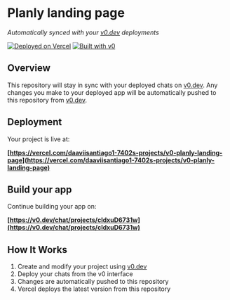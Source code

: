 # Planly landing page

*Automatically synced with your [v0.dev](https://v0.dev) deployments*

[![Deployed on Vercel](https://img.shields.io/badge/Deployed%20on-Vercel-black?style=for-the-badge&logo=vercel)](https://vercel.com/daaviisantiago1-7402s-projects/v0-planly-landing-page)
[![Built with v0](https://img.shields.io/badge/Built%20with-v0.dev-black?style=for-the-badge)](https://v0.dev/chat/projects/cldxuD6731w)

## Overview

This repository will stay in sync with your deployed chats on [v0.dev](https://v0.dev).
Any changes you make to your deployed app will be automatically pushed to this repository from [v0.dev](https://v0.dev).

## Deployment

Your project is live at:

**[https://vercel.com/daaviisantiago1-7402s-projects/v0-planly-landing-page](https://vercel.com/daaviisantiago1-7402s-projects/v0-planly-landing-page)**

## Build your app

Continue building your app on:

**[https://v0.dev/chat/projects/cldxuD6731w](https://v0.dev/chat/projects/cldxuD6731w)**

## How It Works

1. Create and modify your project using [v0.dev](https://v0.dev)
2. Deploy your chats from the v0 interface
3. Changes are automatically pushed to this repository
4. Vercel deploys the latest version from this repository
